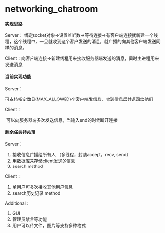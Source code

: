 # networking_chatroom

#### **实现思路**

Server： 绑定socket对象->设置监听数->等待连接->有客户端连接就新建一个线程，这个线程中，一旦就收到这个客户发送的消息，就广播的向其他客户端发送同样的消息。

Client：向客户端连接->新建线程用来接收服务器端发送的消息，同时主进程用来发送消息



#### **当前实现功能**

Server：

​		可支持指定数目(MAX_ALLOWED)个客户端发信息，收到信息后并返回给他们

Client：

​		可以向服务器端多次发送信息，当输入end的时候断开连接



#### **剩余任务待处理**

Server：

1. 接收信息广播给所有人 （多线程，封装accept，recv, send）
2. 用数据库来存储client发送的信息
3. search method

Client：

1. 单用户可多次接收其他用户信息
2. search历史记录 method

Additional：

1. GUI
2. 管理员禁言等功能
3. 用户可以传文件，图片等支持多种格式






